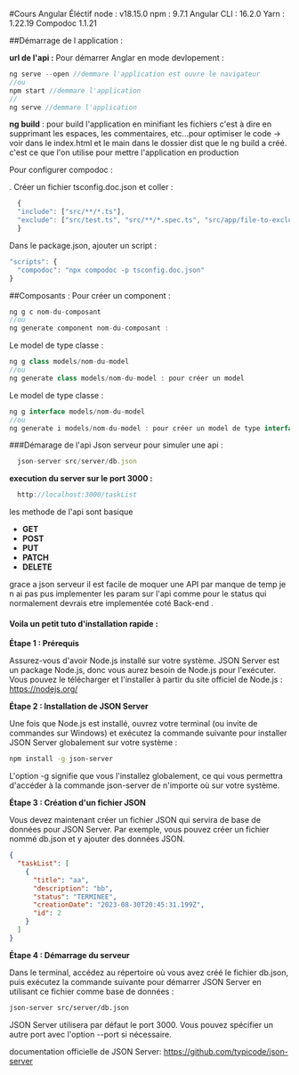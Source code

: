 #Cours Angular Éléctif
node : v18.15.0
npm : 9.7.1
Angular CLI : 16.2.0
Yarn : 1.22.19
Compodoc 1.1.21

##Démarrage de l application :

**url de l'api :**
Pour démarrer Anglar en mode devlopement :

```js
ng serve --open //demmare l'application est ouvre le navigateur
//ou
npm start //demmare l'application
//
ng serve //demmare l'application
```

**ng build** : pour build l'application en minifiant les fichiers c'est à dire en supprimant les espaces, les commentaires, etc...pour optimiser le code -> voir dans le index.html et le main dans le dossier dist que le ng build a créé.
c'est ce que l'on utilise pour mettre l'application en production

Pour configurer compodoc :

. Créer un fichier tsconfig.doc.json et coller :

```js
  {
  "include": ["src/**/*.ts"],
  "exclude": ["src/test.ts", "src/**/*.spec.ts", "src/app/file-to-exclude.ts"]
  }
```

Dans le package.json, ajouter un script :

```js
"scripts": {
  "compodoc": "npx compodoc -p tsconfig.doc.json"
}
```

##Composants :
Pour créer un component :

```js
ng g c nom-du-composant
//ou
ng generate component nom-du-composant :
```

Le model de type classe :

```js
ng g class models/nom-du-model
//ou
ng generate class models/nom-du-model : pour créer un model
```

Le model de type classe :

```js
ng g interface models/nom-du-model
//ou
ng generate i models/nom-du-model : pour créer un model de type interface
```

###Démarage de l'api Json serveur pour simuler une api :

```javascript
  json-server src/server/db.json
```

**execution du server sur le port 3000 :**

```javascript
  http://localhost:3000/taskList
```

les methode de l'api sont basique

- **GET**
- **POST**
- **PUT**
- **PATCH**
- **DELETE**

grace a json serveur il est facile de moquer une API par manque de temp je n ai pas pus implementer les param sur l'api comme pour le status qui normalement devrais etre implementée coté Back-end .

#### Voila un petit tuto d'installation rapide :

**Étape 1 : Prérequis**

Assurez-vous d'avoir Node.js installé sur votre système. JSON Server est un package Node.js, donc vous aurez besoin de Node.js pour l'exécuter. Vous pouvez le télécharger et l'installer à partir du site officiel de Node.js : https://nodejs.org/

**Étape 2 : Installation de JSON Server**

Une fois que Node.js est installé, ouvrez votre terminal (ou invite de commandes sur Windows) et exécutez la commande suivante pour installer JSON Server globalement sur votre système :

```bash
npm install -g json-server
```

L'option -g signifie que vous l'installez globalement, ce qui vous permettra d'accéder à la commande json-server de n'importe où sur votre système.

**Étape 3 : Création d'un fichier JSON**

Vous devez maintenant créer un fichier JSON qui servira de base de données pour JSON Server. Par exemple, vous pouvez créer un fichier nommé db.json et y ajouter des données JSON.

```json
{
  "taskList": [
    {
      "title": "aa",
      "description": "bb",
      "status": "TERMINEE",
      "creationDate": "2023-08-30T20:45:31.199Z",
      "id": 2
    }
  ]
}
```

**Étape 4 : Démarrage du serveur**

Dans le terminal, accédez au répertoire où vous avez créé le fichier db.json, puis exécutez la commande suivante pour démarrer JSON Server en utilisant ce fichier comme base de données :

```bash
json-server src/server/db.json
```

JSON Server utilisera par défaut le port 3000. Vous pouvez spécifier un autre port avec l'option --port si nécessaire.

documentation officielle de JSON Server: https://github.com/typicode/json-server
